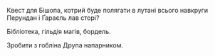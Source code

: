 Квест для Бішопа, котрий буде полягати в лутані всього навкруги
Перундан і Ґараєль лав сторі?

Бібліотека, гільдія магів, бордель.

Зробити з гобліна Друпа напарником.